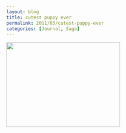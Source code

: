```yaml
---
layout: blog
title: cutest puppy ever
permalink: 2011/03/cutest-puppy-ever
categories: [Journal, Saga]
---
```


<a href="http://blog.kristeraxel.com/wp-content/uploads/2011/03/DSC01005.jpg"><img src="http://blog.kristeraxel.com/wp-content/uploads/2011/03/DSC01005-300x225.jpg" alt="" title="Mooshoo Panelli" width="300" height="225" class="aligncenter size-medium wp-image-933" /></a>
